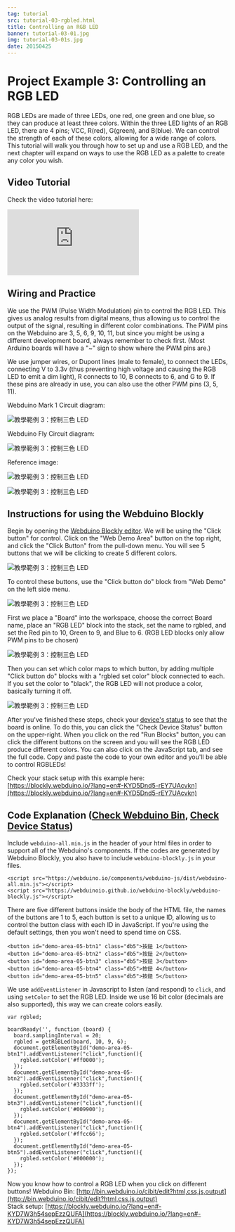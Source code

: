 ```yaml
---
tag: tutorial
src: tutorial-03-rgbled.html
title: Controlling an RGB LED
banner: tutorial-03-01.jpg
img: tutorial-03-01s.jpg
date: 20150425
---
```


<!-- @@master  = ../../_layout.html-->

<!-- @@block  =  meta-->

<title>Project Example 3: Controlling an RGB LED :::: Webduino = Web × Arduino</title>

<meta name="description" content="RGB LEDs are made of three LEDs, one red, one green and one blue, so they can produce at least three colors. Within the three LED lights of an RGB LED, there are 4 pins; VCC, R(red), G(green), and B(blue). We can control the strength of each of these colors, allowing for a wide range of colors. This tutorial will walk you through how to set up and use a RGB LED, and the next chapter will expand on ways to use the RGB LED as a palette to create any color you wish.">

<meta itemprop="description" content="RGB LEDs are made of three LEDs, one red, one green and one blue, so they can produce at least three colors. Within the three LED lights of an RGB LED, there are 4 pins; VCC, R(red), G(green), and B(blue). We can control the strength of each of these colors, allowing for a wide range of colors. This tutorial will walk you through how to set up and use a RGB LED, and the next chapter will expand on ways to use the RGB LED as a palette to create any color you wish.">

<meta property="og:description" content="RGB LEDs are made of three LEDs, one red, one green and one blue, so they can produce at least three colors. Within the three LED lights of an RGB LED, there are 4 pins; VCC, R(red), G(green), and B(blue). We can control the strength of each of these colors, allowing for a wide range of colors. This tutorial will walk you through how to set up and use a RGB LED, and the next chapter will expand on ways to use the RGB LED as a palette to create any color you wish.">

<meta property="og:title" content="Project Example 3: Controlling an RGB LED " >

<meta property="og:url" content="https://webduino.io/tutorials/tutorial-03-rgbled.html">

<meta property="og:image" content="https://webduino.io/img/tutorials/tutorial-03-01s.jpg">

<meta itemprop="image" content="https://webduino.io/img/tutorials/tutorial-03-01s.jpg">

<include src="../_include-tutorials.html"></include>

<!-- @@close-->

<!-- @@block  =  preAndNext-->

<include src="../_include-tutorials-content.html"></include>

<!-- @@close-->



<!-- @@block  =  tutorials-->
# Project Example 3: Controlling an RGB LED 

RGB LEDs are made of three LEDs, one red, one green and one blue, so they can produce at least three colors. Within the three LED lights of an RGB LED, there are 4 pins; VCC, R(red), G(green), and B(blue). We can control the strength of each of these colors, allowing for a wide range of colors. This tutorial will walk you through how to set up and use a RGB LED, and the next chapter will expand on ways to use the RGB LED as a palette to create any color you wish.

<!-- <div class="buy-this">
	<span>三色 LED 燈相關套件：<a href="https://webduino.io/buy/webduino-package-plus.html" target="_blank">Webduino 基本套件 Plus ( 支援馬克 1 號、Fly )</a></span>
	<span>Webduino 開發板：<a href="https://webduino.io/buy/component-webduino-v1.html" target="_blank">Webduino 馬克一號</a>、<a href="https://webduino.io/buy/component-webduino-fly.html" target="_blank">Webduino Fly</a>、<a href="https://webduino.io/buy/component-webduino-uno-fly.html" target="_blank">Webduino Fly + Arduino UNO</a></span>
</div> -->

## Video Tutorial

<!-- 影片對應範例：[https://blockly.webduino.io/?page=tutorials/rgbled-2](https://blockly.webduino.io/?page=tutorials/rgbled-2)  --> 

Check the video tutorial here:
<iframe class="youtube" src="https://www.youtube.com/embed/VN4sKngbiGI" frameborder="0" allowfullscreen></iframe>

## Wiring and Practice

We use the PWM (Pulse Width Modulation) pin to control the RGB LED. This gives us analog results from digital means, thus allowing us to control the output of the signal, resulting in different color combinations. The PWM pins on the Webduino are 3, 5, 6, 9, 10, 11, but since you might be using a different development board, always remember to check first. (Most Arduino boards will have a "~" sign to show where the PWM pins are.)

We use jumper wires, or Dupont lines (male to female), to connect the LEDs, connecting V to 3.3v (thus preventing high voltage and causing the RGB LED to emit a dim light), R connects to 10, B connects to 6, and G to 9. If these pins are already in use, you can also use the other PWM pins (3, 5, 11).

Webduino Mark 1 Circuit diagram: 

![教學範例 3：控制三色 LED](../../img/tutorials/tutorial-03-02.jpg)

Webduino Fly Circuit diagram: 

![教學範例 3：控制三色 LED](../../img/tutorials/tutorial-03-02-fly.jpg)

Reference image:

![教學範例 3：控制三色 LED](../../img/tutorials/tutorial-03-04.jpg)

![教學範例 3：控制三色 LED](../../img/tutorials/tutorial-03-03.jpg)

<!-- <div class="buy-this">
	<span>三色 LED 燈相關套件：<a href="https://webduino.io/buy/webduino-package-plus.html" target="_blank">Webduino 基本套件 Plus ( 支援馬克 1 號、Fly )</a></span>
	<span>Webduino 開發板：<a href="https://webduino.io/buy/component-webduino-v1.html" target="_blank">Webduino 馬克一號</a>、<a href="https://webduino.io/buy/component-webduino-fly.html" target="_blank">Webduino Fly</a>、<a href="https://webduino.io/buy/component-webduino-uno-fly.html" target="_blank">Webduino Fly + Arduino UNO</a></span>
</div> -->

## Instructions for using the Webduino Blockly

Begin by opening the [Webduino Blockly editor](https://blockly.webduino.io/?lang=en). We will be using the "Click button" for control. Click on the "Web Demo Area" button on the top right, and click the "Click Button" from the pull-down menu. You will see 5 buttons that we will be clicking to create 5 different colors.

![教學範例 3：控制三色 LED](../../img/tutorials/en/tutorial-03-05.jpg)

To control these buttons, use the "Click button do" block from "Web Demo" on the left side menu.

![教學範例 3：控制三色 LED](../../img/tutorials/en/tutorial-03-06.jpg)

First we place a "Board" into the workspace, choose the correct Board name, place an "RGB LED" block into the stack, set the name to rgbled, and set the Red pin to 10, Green to 9, and Blue to 6. (RGB LED blocks only allow PWM pins to be chosen)

![教學範例 3：控制三色 LED](../../img/tutorials/en/tutorial-03-07.jpg)

Then you can set which color maps to which button, by adding multiple "Click button do" blocks with a "rgbled set color" block connected to each. If you set the color to "black", the RGB LED will not produce a color, basically turning it off.

![教學範例 3：控制三色 LED](../../img/tutorials/en/tutorial-03-08.jpg)

After you've finished these steps, check your [device's status](https://webduino.io/device.html) to see that the board is online. To do this, you can click the "Check Device Status" button on the upper-right. When you click on the red "Run Blocks" button, you can click the different buttons on the screen and you will see the RGB LED produce different colors. You can also click on the JavaScript tab, and see the full code. Copy and paste the code to your own editor and you'll be able to control RGBLEDs!  

Check your stack setup with this example here: [https://blockly.webduino.io/?lang=en#-KYD5Dnd5-rEY7UAcvkn](https://blockly.webduino.io/?lang=en#-KYD5Dnd5-rEY7UAcvkn) 

## Code Explanation ([Check Webduino Bin](http://bin.webduino.io/hugos/edit?html,css,js,output), [Check Device Status](https://webduino.io/device.html))

Include `webduino-all.min.js` in the header of your html files in order to support all of the Webduino's components. If the codes are generated by Webduino Blockly, you also have to include `webduino-blockly.js` in your files.

	<script src="https://webduino.io/components/webduino-js/dist/webduino-all.min.js"></script>
	<script src="https://webduinoio.github.io/webduino-blockly/webduino-blockly.js"></script>

There are five different buttons inside the body of the HTML file, the names of the buttons are 1 to 5, each button is set to a unique ID, allowing us to control the button class with each ID in JavaScript. If you're using the default settings, then you won't need to spend time on CSS.

	<button id="demo-area-05-btn1" class="db5">按鈕 1</button>
	<button id="demo-area-05-btn2" class="db5">按鈕 2</button>
	<button id="demo-area-05-btn3" class="db5">按鈕 3</button>
	<button id="demo-area-05-btn4" class="db5">按鈕 4</button>
	<button id="demo-area-05-btn5" class="db5">按鈕 5</button>

We use `addEventListener` in Javascript to listen (and respond) to `click`, and using `setColor` to set the RGB LED. Inside we use 16 bit color (decimals are also supported), this way we can create colors easily.

	var rgbled;

	boardReady('', function (board) {
	  board.samplingInterval = 20;
	  rgbled = getRGBLed(board, 10, 9, 6);
	  document.getElementById("demo-area-05-btn1").addEventListener("click",function(){
	    rgbled.setColor('#ff0000');
	  });
	  document.getElementById("demo-area-05-btn2").addEventListener("click",function(){
	    rgbled.setColor('#3333ff');
	  });
	  document.getElementById("demo-area-05-btn3").addEventListener("click",function(){
	    rgbled.setColor('#009900');
	  });
	  document.getElementById("demo-area-05-btn4").addEventListener("click",function(){
	    rgbled.setColor('#ffcc66');
	  });
	  document.getElementById("demo-area-05-btn5").addEventListener("click",function(){
	    rgbled.setColor('#000000');
	  });
	});

Now you know how to control a RGB LED when you click on different buttons! 
Webduino Bin: [http://bin.webduino.io/cibit/edit?html,css,js,output](http://bin.webduino.io/cibit/edit?html,css,js,output)  
Stack setup: [https://blockly.webduino.io/?lang=en#-KYD7W3h54sepEzzQUFA](https://blockly.webduino.io/?lang=en#-KYD7W3h54sepEzzQUFA)

<!-- ## 三色 LED 的延伸教學：

[Webduino Blockly 課程 2-1：三色 LED 燈](https://blockly.webduino.io/?lang=zh-hant&page=tutorials/rgbled-1#-JvMrEKwwqW2P607oFz2)  
[Webduino Blockly 課程 2-2：三色 LED 燈切換顏色](https://blockly.webduino.io/?lang=zh-hant&page=tutorials/rgbled-2#-JvMroBFx1XYaMemJmOm)

<div class="buy-this">
	<span>三色 LED 燈相關套件：<a href="https://webduino.io/buy/webduino-package-plus.html" target="_blank">Webduino 基本套件 Plus ( 支援馬克 1 號、Fly )</a></span>
	<span>Webduino 開發板：<a href="https://webduino.io/buy/component-webduino-v1.html" target="_blank">Webduino 馬克一號</a>、<a href="https://webduino.io/buy/component-webduino-fly.html" target="_blank">Webduino Fly</a>、<a href="https://webduino.io/buy/component-webduino-uno-fly.html" target="_blank">Webduino Fly + Arduino UNO</a></span>
</div> -->



<!-- @@close-->